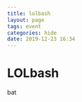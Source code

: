 ```yaml
---
title: lolbash
layout: page
tags: event
categories: hide
date: 2019-12-23 16:34
---
```



# LOLbash

<a src="/public/bat/cleanlolwb.bat">bat</a>
